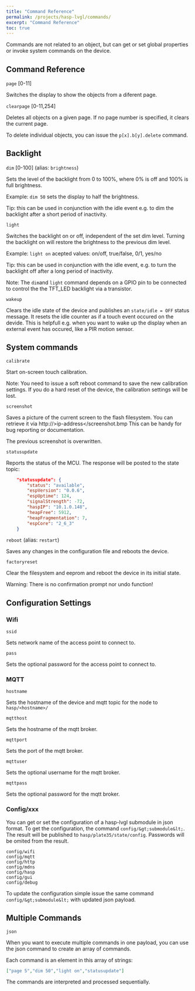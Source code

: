 ```yaml
---
title: "Command Reference"
permalink: /projects/hasp-lvgl/commands/
excerpt: "Command Reference"
toc: true
---
```


Commands are not related to an object, but can get or set global properties
or invoke system commands on the device.

## Command Reference

`page` [0-11]

Switches the display to show the objects from a diferent page.

`clearpage` [0-11,254]

Deletes all objects on a given page. If no page number is specified, it clears the current page.

To delete individual objects, you can issue the `p[x].b[y].delete` command.

## Backlight

`dim` [0-100] (alias: `brightness`)

Sets the level of the backlight from 0 to 100%, where 0% is off and 100% is full brightness.

Example: `dim 50` sets the display to half the brightness.

Tip: this can be used in conjunction with the idle event e.g. to dim the backlight after a short period of inactivity.

`light`

Switches the backlight on or off, independent of the set dim level.
Turning the backlight on will restore the brightness to the previous dim level.

Example: `light on` acepted values: on/off, true/false, 0/1, yes/no

Tip: this can be used in conjunction with the idle event, e.g. to turn the backlight off after a long period of inactivity.

Note: The `dim`and `light` command depends on a GPIO pin to be connected to control the the TFT_LED backlight via a transistor.

`wakeup`

Clears the idle state of the device and publishes an `state/idle = OFF` status message. It resets the idle counter as if a touch event occured on the devide. This is helpfull e.g. when you want to wake up the display when an external event has occured, like a PIR motion sensor.

## System commands

`calibrate`

Start on-screen touch calibration.

Note: You need to issue a soft reboot command to save the new calibration settings. If you do a hard reset of the device, the calibration settings will be lost.

`screenshot`

Saves a picture of the current screen to the flash filesystem. You can retrieve it via http://&gt;ip-address&lt;/screenshot.bmp
This can be handy for bug reporting or documentation.

The previous screenshot is overwritten.

`statusupdate`

Reports the status of the MCU. The response will be posted to the state topic:
```json
    "statusupdate": {
        "status": "available",
        "espVersion": "0.0.6",
        "espUptime": 124,
        "signalStrength": -72,
        "haspIP": "10.1.0.148",
        "heapFree": 5912,
        "heapFragmentation": 7,
        "espCore": "2_6_3"
    }
```

`reboot` (alias: `restart`)

Saves any changes in the configuration file and reboots the device.

`factoryreset`

Clear the filesystem and eeprom and reboot the device in its initial state.

Warning: There is no confirmation prompt nor undo function!

## Configuration Settings

### Wifi

`ssid`

Sets network name of the access point to connect to.

`pass`

Sets the optional password for the access point to connect to.

### MQTT

`hostname`

Sets the hostname of the device and mqtt topic for the node to `hasp/<hostname>/`

`mqtthost`

Sets the hostname of the mqtt broker.

`mqttport`

Sets the port of the mqtt broker.

`mqttuser`

Sets the optional username for the mqtt broker.

`mqttpass`

Sets the optional password for the mqtt broker.

### Config/xxx

You can get or set the configuration of a hasp-lvgl submodule in json format.
To get the configuration, the command `config/&gt;submodule&lt;`. 
The result will be published to `hasp/plate35/state/config`. Passwords will be omited from the result.

```
config/wifi
config/mqtt
config/http
config/mdns
config/hasp
config/gui
config/debug
```

To update the configuration simple issue the same command `config/&gt;submodule&lt;` with updated json payload.

## Multiple Commands

`json`

When you want to execute multiple commands in one payload, you can use the json command to create an array of commands.

Each command is an element in this array of strings:

```json
["page 5","dim 50","light on","statusupdate"]
```

The commands are interpreted and processed sequentially.